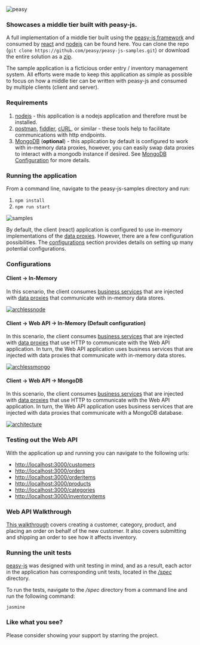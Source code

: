 ![peasy](https://www.dropbox.com/s/2yajr2x9yevvzbm/peasy3.png?dl=0&raw=1)

### Showcases a middle tier built with peasy-js.

A full implementation of a middle tier built using the [peasy-js framework](https://github.com/peasy/peasy-js) and consumed by [react](https://facebook.github.io/react/) and [nodejs](https://nodejs.org/en/) can be found here.  You can clone the repo (```git clone https://github.com/peasy/peasy-js-samples.git```) or download the entire solution as a [zip](https://github.com/peasy/peasy-js-samples/archive/master.zip).

The sample application is a ficticious order entry / inventory management system.  All efforts were made to keep this application as simple as possible to focus on how a middle tier can be written with peasy-js and consumed by multiple clients (client and server).

### Requirements

1. [nodejs](https://nodejs.org/) - this application is a nodejs application and therefore must be installed.
2. [postman](https://www.getpostman.com/), [fiddler](https://www.telerik.com/download/fiddler), [cURL](https://curl.haxx.se/download.html), or similar - these tools help to facilitate communications with http endpoints.
3. [MongoDB](https://www.mongodb.com/) (**optional**) - this application by default is configured to work with in-memory data proxies, however, you can easily swap data proxies to interact with a mongodb instance if desired. See [MongoDB Configuration](https://github.com/peasy/peasy-js-samples/wiki/Configuring-Client-%E2%86%92-Web-API-%E2%86%92-MongoDB) for more details.

### Running the application

From a command line, navigate to the peasy-js-samples directory and run:

1. ``` npm install ```
2. ``` npm run start ```

![samples](https://www.dropbox.com/s/85knat70l0f6pc0/peasy-samples.gif?dl=0&raw=1)

By default, the client (react) application is configured to use in-memory implementations of the [data proxies](https://github.com/peasy/peasy-js/wiki/Data-Proxyy). However, there are a few configuration possibilities.  The [configurations](https://github.com/peasy/peasy-js-samples#configurations) section provides details on setting up many potential configurations.

### Configurations

#### Client &#8594; In-Memory

In this scenario, the client consumes [business services](https://github.com/peasy/peasy-js/wiki/BusinessService) that are injected with [data proxies](https://github.com/peasy/peasy-js/wiki/Data-Proxy) that communicate with in-memory data stores.  

[![archlessnode](https://www.dropbox.com/s/ifzuwhse8thvn7p/FullArchitectureLessNode%20%281%29.svg?dl=01&raw=1)](https://github.com/peasy/peasy-js-samples/wiki/Configuring-Client-%E2%86%92-In-Memory)

#### Client &#8594; Web API &#8594; In-Memory (Default configuration)

In this scenario, the client consumes [business services](https://github.com/peasy/peasy-js/wiki/BusinessService) that are injected with [data proxies](https://github.com/peasy/peasy-js/wiki/Data-Proxy) that use HTTP to communicate with the Web API application.  In turn, the Web API application uses business services that are injected with data proxies that communicate with in-memory data stores.

[![archlessmongo](https://www.dropbox.com/s/l7wl0698mrba4kx/FullArchitectureLessMongo.svg?dl=0&raw=1)](https://github.com/peasy/peasy-js-samples/wiki/Configuring-Client-%E2%86%92-Web-API-%E2%86%92-In-Memory)

#### Client &#8594; Web API &#8594; MongoDB

In this scenario, the client consumes [business services](https://github.com/peasy/peasy-js/wiki/BusinessService) that are injected with [data proxies](https://github.com/peasy/peasy-js/wiki/Data-Proxy) that use HTTP to communicate with the Web API application.  In turn, the Web API application uses business services that are injected with data proxies that communicate with a MongoDB database.

[![architecture](https://www.dropbox.com/s/lor4dm0o3kdanf5/FullArchitecture.svg?dl=0&raw=1)](https://github.com/peasy/peasy-js-samples/wiki/Configuring-Client-%E2%86%92-Web-API-%E2%86%92-MongoDB)

### Testing out the Web API

With the application up and running you can navigate to the following urls:

* [http://localhost:3000/customers](http://localhost:3000/customers)
* [http://localhost:3000/orders](http://localhost:3000/orders)
* [http://localhost:3000/orderitems](http://localhost:3000/orderitems)
* [http://localhost:3000/products](http://localhost:3000/products)
* [http://localhost:3000/categories](http://localhost:3000/categories)
* [http://localhost:3000/inventoryitems](http://localhost:3000/inventoryitems)

### Web API Walkthrough

[This walkthrough](https://github.com/peasy/peasy-js-samples/wiki/API-Walkthrough) covers creating a customer, category, product, and placing an order on behalf of the new customer.  It also covers submitting and shipping an order to see how it affects inventory.

### Running the unit tests

[peasy-js](https://github.com/peasy/peasy-js) was designed with unit testing in mind, and as a result, each actor in the application has corresponding unit tests, located in the [*/spec*](https://github.com/peasy/peasy-js-samples/tree/master/spec) directory.

To run the tests, navigate to the */spec* directory from a command line and run the following command:

``` jasmine ```

### Like what you see?

Please consider showing your support by starring the project.
